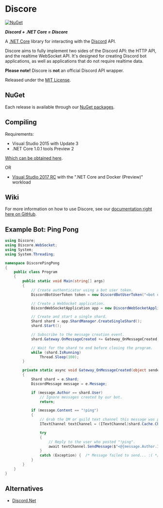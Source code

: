 # Discore
[![NuGet](https://img.shields.io/nuget/v/Discore.svg?style=flat-square?maxAge=2592000)](https://www.nuget.org/packages/Discore/)

***Discord + .NET Core = Discore***

A [.NET Core](https://dotnet.github.io/) library for interacting with the [Discord](https://discordapp.com/) API.

Discore aims to fully implement two sides of the Discord API: the HTTP API, and the realtime WebSocket API. It's designed for creating Discord bot applications, as well as applications that do not require realtime data.

**Please note!** Discore is **not** an official Discord API wrapper.

Released under the [MIT License](../master/LICENSE.md).

## NuGet
Each release is available through our [NuGet packages](https://www.nuget.org/packages/Discore/).

## Compiling
Requirements:
- Visual Studio 2015 with Update 3
- .NET Core 1.0.1 tools Preview 2

[Which can be obtained here](https://www.microsoft.com/net/core#windowsvs2015).

OR
- [Visual Studio 2017 RC](https://www.microsoft.com/net/core#windowsvs2017) with the ".NET Core and Docker (Preview)" workload

## Wiki
For more information on how to use Discore, see our [documentation right here on GitHub](https://github.com/BundledSticksInkorperated/Discore/wiki).

## Example Bot: Ping Pong
```csharp
using Discore;
using Discore.WebSocket;
using System;
using System.Threading;

namespace DiscorePingPong
{
    public class Program
    {
        public static void Main(string[] args)
        {
            // Create authenticator using a bot user token.
            DiscordBotUserToken token = new DiscordBotUserToken("<bot user token goes here>");

            // Create a WebSocket application.
            DiscordWebSocketApplication app = new DiscordWebSocketApplication(token);

            // Create and start a single shard.
            Shard shard = app.ShardManager.CreateSingleShard();
            shard.Start();

            // Subscribe to the message creation event.
            shard.Gateway.OnMessageCreated += Gateway_OnMessageCreated;

            // Wait for the shard to end before closing the program.
            while (shard.IsRunning)
                Thread.Sleep(100);
        }

        private static async void Gateway_OnMessageCreated(object sender, MessageEventArgs e)
        {
            Shard shard = e.Shard;
            DiscordMessage message = e.Message;

            if (message.Author == shard.User)
                // Ignore messages created by our bot.
                return;

            if (message.Content == "!ping")
            {
                // Grab the DM or guild text channel this message was posted in from cache.
                ITextChannel textChannel = (ITextChannel)shard.Cache.Channels.Get(message.ChannelId);

                try
                {
                    // Reply to the user who posted "!ping".
                    await textChannel.SendMessage($"<@{message.Author.Id}> Pong!");
                }
                catch (Exception) {  /* Message failed to send... :( */ }
            }
        }
    }
}
```

## Alternatives
- [Discord.Net](https://github.com/RogueException/Discord.Net)
